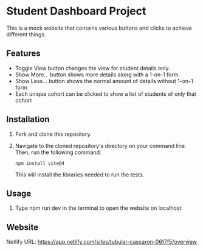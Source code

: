 # Student Dashboard Project

This is a mock website that contains various buttons and clicks to achieve different things.

## Features

- Toggle View button changes the view for student details only.
- Show More... button shows more details along with a 1-on-1 form.
- Show Less... button shows the normal amount of details without 1-on-1 form
- Each unique cohort can be clicked to show a list of students of only that cohort

## Installation

1. Fork and clone this repository.

2. Navigate to the cloned repository's directory on your command line. Then, run the following command:

   ```
   npm install vite@4
   ```

   This will install the libraries needed to run the tests.

## Usage

1. Type npm run dev in the terminal to open the website on localhost.

## Website

Netlify URL: https://app.netlify.com/sites/tubular-cascaron-06f7f5/overview